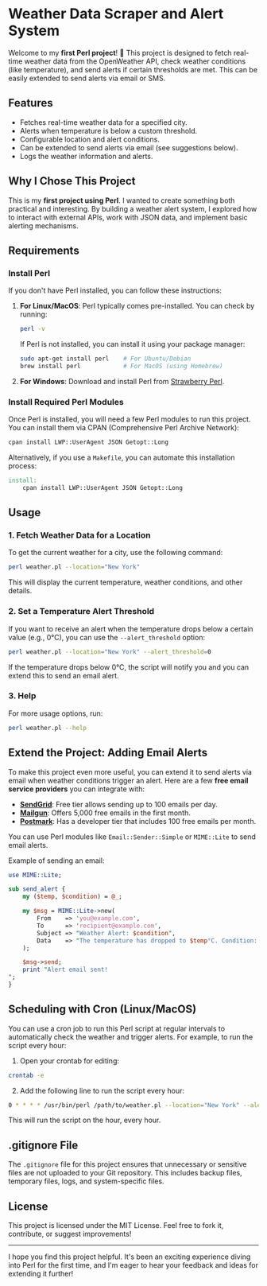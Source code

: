 
# Weather Data Scraper and Alert System

Welcome to my **first Perl project**! 🎉 This project is designed to fetch real-time weather data from the OpenWeather API, check weather conditions (like temperature), and send alerts if certain thresholds are met. This can be easily extended to send alerts via email or SMS.

## Features
- Fetches real-time weather data for a specified city.
- Alerts when temperature is below a custom threshold.
- Configurable location and alert conditions.
- Can be extended to send alerts via email (see suggestions below).
- Logs the weather information and alerts.

## Why I Chose This Project

This is my **first project using Perl**. I wanted to create something both practical and interesting. By building a weather alert system, I explored how to interact with external APIs, work with JSON data, and implement basic alerting mechanisms.

## Requirements

### Install Perl
If you don't have Perl installed, you can follow these instructions:

1. **For Linux/MacOS**:
   Perl typically comes pre-installed. You can check by running:

   ```bash
   perl -v
   ```

   If Perl is not installed, you can install it using your package manager:
   
   ```bash
   sudo apt-get install perl    # For Ubuntu/Debian
   brew install perl            # For MacOS (using Homebrew)
   ```

2. **For Windows**:
   Download and install Perl from [Strawberry Perl](https://strawberryperl.com/).

### Install Required Perl Modules

Once Perl is installed, you will need a few Perl modules to run this project. You can install them via CPAN (Comprehensive Perl Archive Network):

```bash
cpan install LWP::UserAgent JSON Getopt::Long
```

Alternatively, if you use a `Makefile`, you can automate this installation process:

```makefile
install:
    cpan install LWP::UserAgent JSON Getopt::Long
```

## Usage

### 1. Fetch Weather Data for a Location
To get the current weather for a city, use the following command:

```bash
perl weather.pl --location="New York"
```

This will display the current temperature, weather conditions, and other details.

### 2. Set a Temperature Alert Threshold
If you want to receive an alert when the temperature drops below a certain value (e.g., 0°C), you can use the `--alert_threshold` option:

```bash
perl weather.pl --location="New York" --alert_threshold=0
```

If the temperature drops below 0°C, the script will notify you and you can extend this to send an email alert.

### 3. Help
For more usage options, run:

```bash
perl weather.pl --help
```

## Extend the Project: Adding Email Alerts

To make this project even more useful, you can extend it to send alerts via email when weather conditions trigger an alert. Here are a few **free email service providers** you can integrate with:

- **[SendGrid](https://sendgrid.com/)**: Free tier allows sending up to 100 emails per day.
- **[Mailgun](https://www.mailgun.com/)**: Offers 5,000 free emails in the first month.
- **[Postmark](https://postmarkapp.com/)**: Has a developer tier that includes 100 free emails per month.

You can use Perl modules like `Email::Sender::Simple` or `MIME::Lite` to send email alerts.

Example of sending an email:

```perl
use MIME::Lite;

sub send_alert {
    my ($temp, $condition) = @_;

    my $msg = MIME::Lite->new(
        From    => 'you@example.com',
        To      => 'recipient@example.com',
        Subject => "Weather Alert: $condition",
        Data    => "The temperature has dropped to $temp°C. Condition: $condition."
    );

    $msg->send;
    print "Alert email sent!
";
}
```

## Scheduling with Cron (Linux/MacOS)

You can use a cron job to run this Perl script at regular intervals to automatically check the weather and trigger alerts. For example, to run the script every hour:

1. Open your crontab for editing:

```bash
crontab -e
```

2. Add the following line to run the script every hour:

```bash
0 * * * * /usr/bin/perl /path/to/weather.pl --location="New York" --alert_threshold=0
```

This will run the script on the hour, every hour.

## .gitignore File
The `.gitignore` file for this project ensures that unnecessary or sensitive files are not uploaded to your Git repository. This includes backup files, temporary files, logs, and system-specific files.

## License

This project is licensed under the MIT License. Feel free to fork it, contribute, or suggest improvements!

---

I hope you find this project helpful. It's been an exciting experience diving into Perl for the first time, and I'm eager to hear your feedback and ideas for extending it further!